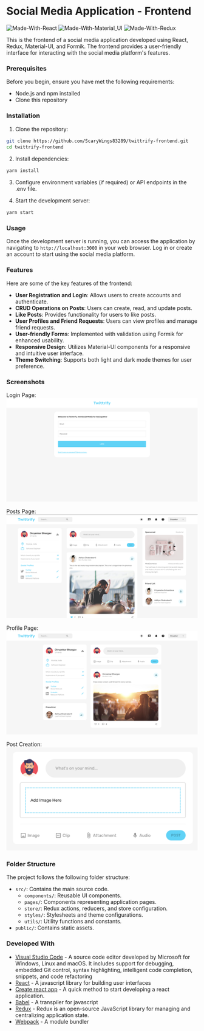 # Social Media Application - Frontend

![Made-With-React](https://img.shields.io/badge/Made_with-React-informational?style=for-the-badge&logo=react) ![Made-With-Material_UI](https://img.shields.io/badge/Made_with-Material_UI-informational?style=for-the-badge&logo=material-ui)
![Made-With-Redux](https://img.shields.io/badge/Made_with-Redux-informational?style=for-the-badge&logo=redux)

This is the frontend of a social media application developed using React, Redux, Material-UI, and Formik. The frontend provides a user-friendly interface for interacting with the social media platform's features.


### Prerequisites

Before you begin, ensure you have met the following requirements:

- Node.js and npm installed
- Clone this repository


### Installation

1. Clone the repository:

```bash
git clone https://github.com/ScaryWings83289/twittrify-frontend.git
cd twittrify-frontend
```

2. Install dependencies:
```bash
yarn install
```

3. Configure environment variables (if required) or API endpoints in the .env file.

4. Start the development server:
```bash
yarn start
```

### Usage

Once the development server is running, you can access the application by navigating to `http://localhost:3000` in your web browser. Log in or create an account to start using the social media platform.


### Features

Here are some of the key features of the frontend:

- **User Registration and Login**: Allows users to create accounts and authenticate.
- **CRUD Operations on Posts**: Users can create, read, and update posts.
- **Like Posts**: Provides functionality for users to like posts.
- **User Profiles and Friend Requests**: Users can view profiles and manage friend requests.
- **User-friendly Forms**: Implemented with validation using Formik for enhanced usability.
- **Responsive Design**: Utilizes Material-UI components for a responsive and intuitive user interface.
- **Theme Switching**: Supports both light and dark mode themes for user preference.


### Screenshots

Login Page:
![](public/assets/Login.png)

Posts Page:
![](public/assets/Posts.png)

Profile Page:
![](public/assets/Profile.png)

Post Creation:
![](public/assets/Post.png)


### Folder Structure

The project follows the following folder structure:

- `src/`: Contains the main source code.
    - `components/`: Reusable UI components.
    - `pages/`: Components representing application pages.
    - `store/`: Redux actions, reducers, and store configuration.
    - `styles/`: Stylesheets and theme configurations.
    - `utils/`: Utility functions and constants.
- `public/`: Contains static assets.


### Developed With

* [Visual Studio Code](https://code.visualstudio.com/) - A source code editor developed by Microsoft for Windows, Linux and macOS. It includes support for debugging, embedded Git control, syntax highlighting, intelligent code completion, snippets, and code refactoring
* [React](https://reactjs.org/) - A javascript library for building user interfaces
* [Create react app](https://create-react-app.dev/) - A quick method to start developing a react application.
* [Babel](https://babeljs.io/) - A transpiler for javascript
* [Redux](https://redux.js.org/) - Redux is an open-source JavaScript library for managing and centralizing application state.
* [Webpack](https://webpack.js.org/) - A module bundler
